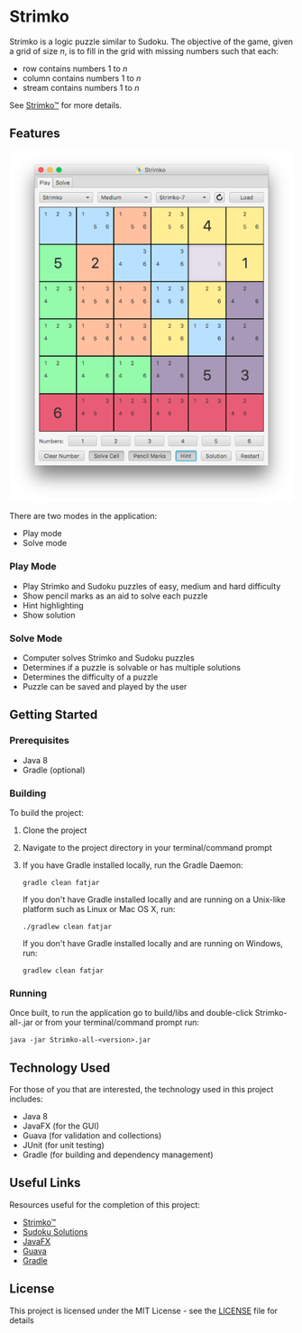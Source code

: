# Strimko

Strimko is a logic puzzle similar to Sudoku. The objective of the game, given a grid of size *n*, is to fill in the grid with missing numbers such that each:
* row contains numbers 1 to *n*
* column contains numbers 1 to *n*
* stream contains numbers 1 to *n*

See [Strimko™](http://www.strimko.com/index.htm) for more details.

## Features
![screenshot](/screenshots/screenshot-1.png)

There are two modes in the application:
* Play mode
* Solve mode

### Play Mode
* Play Strimko and Sudoku puzzles of easy, medium and hard difficulty
* Show pencil marks as an aid to solve each puzzle
* Hint highlighting
* Show solution

### Solve Mode
* Computer solves Strimko and Sudoku puzzles
* Determines if a puzzle is solvable or has multiple solutions
* Determines the difficulty of a puzzle
* Puzzle can be saved and played by the user

## Getting Started

### Prerequisites
* Java 8
* Gradle (optional)

### Building
To build the project:

1. Clone the project
2. Navigate to the project directory in your terminal/command prompt
3. If you have Gradle installed locally, run the Gradle Daemon:

    ```
    gradle clean fatjar
    ```
   If you don't have Gradle installed locally and are running on a Unix-like platform such as Linux or Mac OS X, run:

    ```
    ./gradlew clean fatjar
    ```
   If you don't have Gradle installed locally and are running on Windows, run:

    ```
    gradlew clean fatjar
    ```

### Running
Once built, to run the application go to build/libs and double-click Strimko-all-<version>.jar or from your terminal/command prompt
run:
```
java -jar Strimko-all-<version>.jar
```

## Technology Used
For those of you that are interested, the technology used in this project includes:

* Java 8
* JavaFX (for the GUI)
* Guava (for validation and collections)
* JUnit (for unit testing)
* Gradle (for building and dependency management)

## Useful Links
Resources useful for the completion of this project:

* [Strimko™](http://www.strimko.com/index.htm)
* [Sudoku Solutions](http://www.sudoku-solutions.com/)
* [JavaFX](http://docs.oracle.com/javase/8/javase-clienttechnologies.htm)
* [Guava](https://github.com/google/guava)
* [Gradle](https://gradle.org)

## License

This project is licensed under the MIT License - see the [LICENSE](LICENSE) file for details
